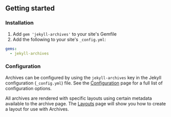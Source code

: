 ## Getting started

### Installation

1. Add `gem 'jekyll-archives'` to your site's Gemfile
2. Add the following to your site's `_config.yml`:

```yml
gems:
  - jekyll-archives
```

### Configuration

Archives can be configured by using the `jekyll-archives` key in the Jekyll configuration (`_config.yml`) file. See the [Configuration](configuration.md) page for a full list of configuration options.

All archives are rendered with specific layouts using certain metadata available to the archive page. The [Layouts](layouts.md) page will show you how to create a layout for use with Archives.
